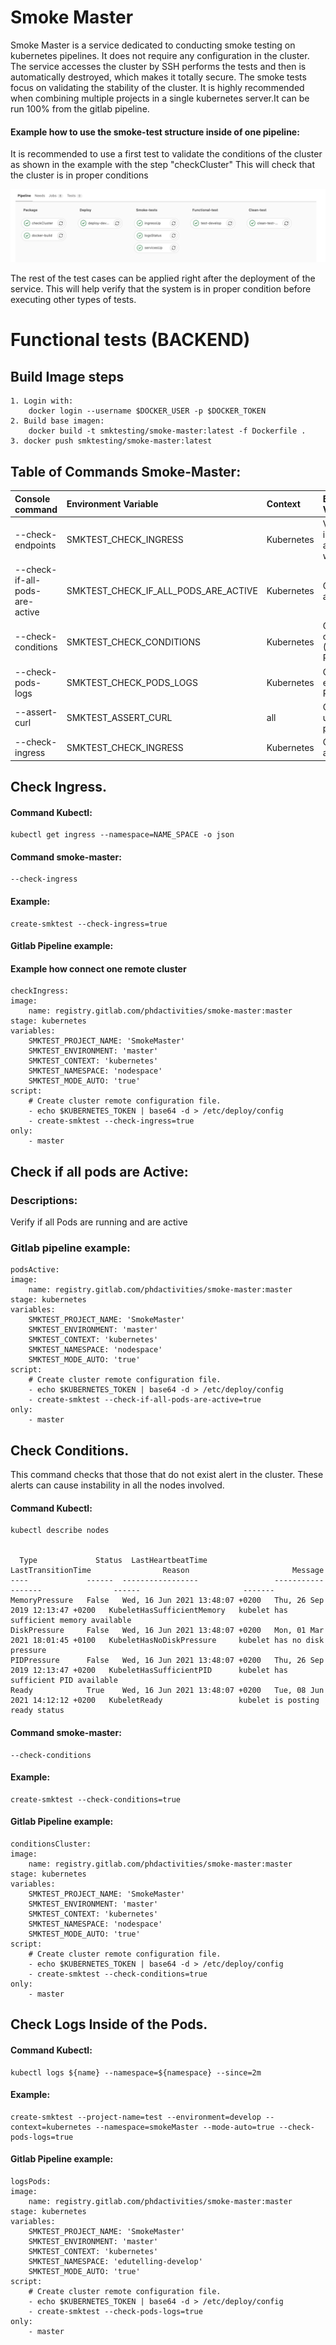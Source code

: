 # Smoke Master

Smoke Master is a service dedicated to conducting smoke testing on kubernetes pipelines. It does not require any configuration in the cluster. The service accesses the cluster by SSH performs the tests and then is automatically destroyed, which makes it totally secure.
The smoke tests focus on validating the stability of the cluster. It is highly recommended when combining multiple projects in a single kubernetes server.It can be run 100% from the gitlab pipeline.

#### Example how to use the smoke-test structure inside of one pipeline:

It is recommended to use a first test to validate the conditions of the cluster as shown in the example with the step "checkCluster" This will check that the cluster is in proper conditions

![toolss_500px](docs/examplePipeline.png)

The rest of the test cases can be applied right after the deployment of the service. This will help verify that the system is in proper condition before executing other types of tests.

# Functional tests (BACKEND)

## Build Image steps

    1. Login with:
        docker login --username $DOCKER_USER -p $DOCKER_TOKEN
    2. Build base imagen:
        docker build -t smktesting/smoke-master:latest -f Dockerfile .
    3. docker push smktesting/smoke-master:latest

## Table of Commands Smoke-Master:

| Console command                | Environment Variable                 | Context    | Environment Variable                                   |
| :----------------------------- | :----------------------------------- | :--------- | :----------------------------------------------------- |
| --check-endpoints              | SMKTEST_CHECK_INGRESS                | Kubernetes | Verify that the income is available and without errors |
| --check-if-all-pods-are-active | SMKTEST_CHECK_IF_ALL_PODS_ARE_ACTIVE | Kubernetes | Check if all pods are active                           |
| --check-conditions             | SMKTEST_CHECK_CONDITIONS             | Kubernetes | Check cluster condition (MemoryPressure, PIDPressure)  |
| --check-pods-logs              | SMKTEST_CHECK_PODS_LOGS              | Kubernetes | Check if exist logs error inside of Pods               |
| --assert-curl                  | SMKTEST_ASSERT_CURL                  | all        | Check respose using Curl petitions                     |
| --check-ingress                | SMKTEST_CHECK_INGRESS                | Kubernetes | Check ingress and load balancer                        |

## Check Ingress.

#### Command Kubectl:

    kubectl get ingress --namespace=NAME_SPACE -o json

#### Command smoke-master:

    --check-ingress

#### Example:

    create-smktest --check-ingress=true

#### Gitlab Pipeline example:

#### Example how connect one remote cluster

    checkIngress:
    image:
        name: registry.gitlab.com/phdactivities/smoke-master:master
    stage: kubernetes
    variables:
        SMKTEST_PROJECT_NAME: 'SmokeMaster'
        SMKTEST_ENVIRONMENT: 'master'
        SMKTEST_CONTEXT: 'kubernetes'
        SMKTEST_NAMESPACE: 'nodespace'
        SMKTEST_MODE_AUTO: 'true'
    script:
        # Create cluster remote configuration file.
        - echo $KUBERNETES_TOKEN | base64 -d > /etc/deploy/config
        - create-smktest --check-ingress=true
    only:
        - master

## Check if all pods are Active:

### Descriptions:

Verify if all Pods are running and are active

### Gitlab pipeline example:

    podsActive:
    image:
        name: registry.gitlab.com/phdactivities/smoke-master:master
    stage: kubernetes
    variables:
        SMKTEST_PROJECT_NAME: 'SmokeMaster'
        SMKTEST_ENVIRONMENT: 'master'
        SMKTEST_CONTEXT: 'kubernetes'
        SMKTEST_NAMESPACE: 'nodespace'
        SMKTEST_MODE_AUTO: 'true'
    script:
        # Create cluster remote configuration file.
        - echo $KUBERNETES_TOKEN | base64 -d > /etc/deploy/config
        - create-smktest --check-if-all-pods-are-active=true
    only:
        - master

## Check Conditions.

This command checks that those that do not exist alert in the cluster. These alerts can cause instability in all the nodes involved.

#### Command Kubectl:

    kubectl describe nodes


      Type             Status  LastHeartbeatTime                 LastTransitionTime                Reason                       Message
    ----             ------  -----------------                 ------------------                ------                       -------
    MemoryPressure   False   Wed, 16 Jun 2021 13:48:07 +0200   Thu, 26 Sep 2019 12:13:47 +0200   KubeletHasSufficientMemory   kubelet has sufficient memory available
    DiskPressure     False   Wed, 16 Jun 2021 13:48:07 +0200   Mon, 01 Mar 2021 18:01:45 +0100   KubeletHasNoDiskPressure     kubelet has no disk pressure
    PIDPressure      False   Wed, 16 Jun 2021 13:48:07 +0200   Thu, 26 Sep 2019 12:13:47 +0200   KubeletHasSufficientPID      kubelet has sufficient PID available
    Ready            True    Wed, 16 Jun 2021 13:48:07 +0200   Tue, 08 Jun 2021 14:12:12 +0200   KubeletReady                 kubelet is posting ready status

#### Command smoke-master:

    --check-conditions

#### Example:

    create-smktest --check-conditions=true

#### Gitlab Pipeline example:

    conditionsCluster:
    image:
        name: registry.gitlab.com/phdactivities/smoke-master:master
    stage: kubernetes
    variables:
        SMKTEST_PROJECT_NAME: 'SmokeMaster'
        SMKTEST_ENVIRONMENT: 'master'
        SMKTEST_CONTEXT: 'kubernetes'
        SMKTEST_NAMESPACE: 'nodespace'
        SMKTEST_MODE_AUTO: 'true'
    script:
        # Create cluster remote configuration file.
        - echo $KUBERNETES_TOKEN | base64 -d > /etc/deploy/config
        - create-smktest --check-conditions=true
    only:
        - master

## Check Logs Inside of the Pods.

#### Command Kubectl:

    kubectl logs ${name} --namespace=${namespace} --since=2m

#### Example:

    create-smktest --project-name=test --environment=develop --context=kubernetes --namespace=smokeMaster --mode-auto=true --check-pods-logs=true

#### Gitlab Pipeline example:

    logsPods:
    image:
        name: registry.gitlab.com/phdactivities/smoke-master:master
    stage: kubernetes
    variables:
        SMKTEST_PROJECT_NAME: 'SmokeMaster'
        SMKTEST_ENVIRONMENT: 'master'
        SMKTEST_CONTEXT: 'kubernetes'
        SMKTEST_NAMESPACE: 'edutelling-develop'
        SMKTEST_MODE_AUTO: 'true'
    script:
        # Create cluster remote configuration file.
        - echo $KUBERNETES_TOKEN | base64 -d > /etc/deploy/config
        - create-smktest --check-pods-logs=true
    only:
        - master

